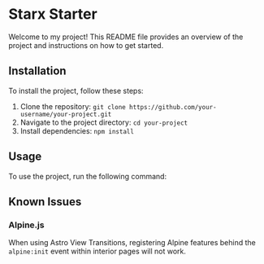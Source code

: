 # Starx Starter

Welcome to my project! This README file provides an overview of the project and instructions on how to get started.

## Installation

To install the project, follow these steps:

1. Clone the repository: `git clone https://github.com/your-username/your-project.git`
2. Navigate to the project directory: `cd your-project`
3. Install dependencies: `npm install`

## Usage

To use the project, run the following command:

## Known Issues

### Alpine.js
When using Astro View Transitions, registering Alpine features behind the `alpine:init` event within interior pages will not work.
